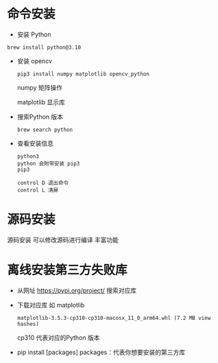 # 命令安装

-  安装 Python

  ```
  brew install python@3.10
  ```

- 安装 opencv

  ```
  pip3 install numpy matplotlib opencv_python
  ```

  numpy  矩阵操作

  matplotlib  显示库

  

- 搜索Python 版本

  ```
  brew search python
  ```

- 查看安装信息 

  ```
  python3  
  python 会附带安装 pip3
  pip3
  
  control D 退出命令 
  control L 清屏
  ```

# 源码安装

源码安装 可以修改源码进行编译 丰富功能



# 离线安装第三方失败库 

- 从网址 https://pypi.org/project/ 搜索对应库

- 下载对应库 如 matplotlib  

  ```
  matplotlib-3.5.3-cp310-cp310-macosx_11_0_arm64.whl (7.2 MB view hashes)
  ```

  cp310 代表对应的Python 版本  

- pip install [packages]    packages：代表你想要安装的第三方库